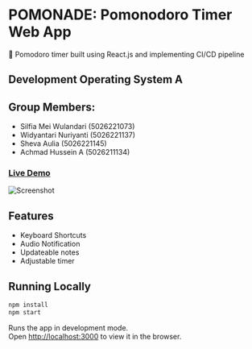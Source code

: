 # POMONADE: Pomonodoro Timer Web App
🍋 Pomodoro timer built using React.js and implementing CI/CD pipeline

## Development Operating System A
## Group Members:
* Silfia Mei Wulandari (5026221073)
* Widyantari Nuriyanti (5026221137)
* Sheva Aulia (5026221145)
* Achmad Hussein A (5026211134)

### [Live Demo](https://luizbatanero.github.io/pomodoro-react/)

![Screenshot](screenshot.png)

## Features

* Keyboard Shortcuts
* Audio Notification
* Updateable notes
* Adjustable timer

## Running Locally

```sh
npm install
npm start
```

Runs the app in development mode.<br>
Open [http://localhost:3000](http://localhost:3000) to view it in the browser.
